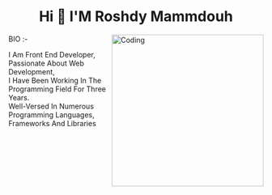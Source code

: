 <h1 align="center"> Hi 👋 I'M Roshdy Mammdouh </h1>

<img align="right" alt="Coding" width="300" src="https://i.pinimg.com/originals/81/17/8b/81178b47a8598f0c81c4799f2cdd4057.gif">

<p>BIO :-</p>
I Am Front End Developer, Passionate About Web Development, <br>
I Have Been Working In The Programming Field For Three Years. <br>
Well-Versed In Numerous Programming Languages, Frameworks And Libraries <br>
